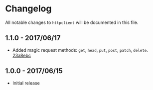 # Changelog

All notable changes to `httpclient` will be documented in this file.

## 1.1.0 - 2017/06/17

- Added magic request methods: `get`, `head`, `put`, `post`, `patch`, `delete`. [23a8ebc](https://github.com/ElfSundae/httpclient/commit/23a8ebc3eae9dc10d4590764c6ef629327f86780)

## 1.0.0 - 2017/06/15

- Initial release
